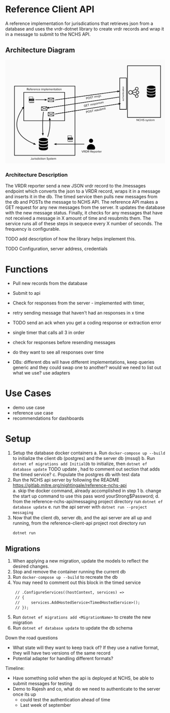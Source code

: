 # Reference Client API
A reference implementation for jurisdications that retrieves json from a database and uses the vrdr-dotnet library to create vrdr records and wrap it in a message to submit to the NCHS API.

## Architecture Diagram 
<img src="resources/architecture.png" alt="drawing" width="750"/>  

### Architecture Description
The VRDR reporter send a new JSON vrdr record to the /messages endpoint which converts the json to a VRDR record, wraps it in a message and inserts it in the db. The timed service then pulls new messages from the db and POSTs the message to NCHS API. The reference API makes a GET request for any new messages from the server. It updates the database with the new message status. Finally, it checks for any messages that have not received a message in X amount of time and resubmits them. The service runs all of these steps in sequece every X number of seconds. The frequency is configurable.

TODO add description of how the library helps implement this.

TODO Configuration, server address, credentials

# Functions 
- Pull new records from the database
- Submit to api  
- Check for responses from the server - implemented with timer, 
- retry sending message that haven't had an responses in x time

- TODO send an ack when you get a coding response or extraction error
- single timer that calls all 3 in order
- check for responses before resending messages

- do they want to see all responses over time
- DBs: different dbs will have different implementations, keep queries generic and they could swap one to another? would we need to list out what we use? use adapters

# Use Cases
- demo use case
- reference use case
- recommendations for dashboards

# Setup
1. Setup the database docker containers
    a. Run `docker-compose up --build` to initialize the client db (postgres) and the server db (mssql)
    b. Run `dotnet ef migrations add InitialDb` to initialize, then `dotnet ef database update` TODO update , had to comment out section that adds the timed service?
    c. Populate the postgres db with test data
2. Run the NCHS api server by following the README https://gitlab.mitre.org/nightingale/reference-nchs-api   
    a. skip the docker command, already accomplished in step 1
    b. change the start up command to use this pass word yourStrong$Password;
    d. from the reference-nchs-api/messaging project directory run `dotnet ef database update`
    e. run the api server with `dotnet run --project messaging`
3.  Now that the client db, server db, and the api server are all up and running, from the reference-client-api project root directory run
    ```
    dotnet run
    ```
## Migrations
1. When applying a new migration, update the models to reflect the desired changes. 
2. Stop and remove the container running the current db
3. Run `docker-compose up --build` to recreate the db
4. You may need to comment out this block in the timed service 
   ```                
    // .ConfigureServices((hostContext, services) =>
    // {
    //     services.AddHostedService<TimedHostedService>();
    // });
    ```
5. Run `dotnet ef migrations add <MigrationName>` to create the new migration
6. Run `dotnet ef database update` to update the db schema

Down the road questions
- What state will they want to keep track of? If they use a native format, they will have two versions of the same record
- Potential adapter for handling different formats?

Timeline:
- Have something solid when the api is deployed at NCHS, be able to submit messages for testing
- Demo to Rajesh and co, what do we need to authenticate to the server once its up
    - could test the authentication ahead of time
    - Last week of september